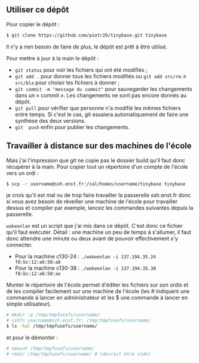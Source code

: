 ## Utiliser ce dépôt

Pour copier le dépôt :
``` bash
$ git clone https://github.com/piotr2b/tinybase.git tinybase
```
Il n'y a rien besoin de faire de plus, le dépôt est prêt à être utilisé.

Pour mettre à jour à la main le dépôt :
 * `git status` pour voir les fichiers qui ont été modifiés ;
 * `git add .` pour donner tous les fichiers modifiés ou `git add src/rm.h src/bla` pour choisir les fichiers à donner ;
 * `git commit -m "message du commit"` pour sauvegarder les changements dans un « commit ». Les changements ne sont pas encore donnés au dépôt.
 * `git pull` pour vérifier que personne n'a modifié les mêmes fichiers entre temps. Si c'est le cas, git essaiera automatiquement de faire une synthèse des deux versions.
 * `git  push` enfin pour publier les changements.

## Travailler à distance sur des machines de l'école

Mais j'ai l'impression que git ne copie pas le dossier build qu'il faut donc récupérer à la main. Pour copier tout un répertoire d'un compte de l'école vers un ordi :
``` bash
$ scp -r username@ssh.enst.fr:/cal/homes/username/tinybase tinybase
```
je crois qu'il est mal vu de trop faire travailler la passerelle ssh.enst.fr donc si vous avez besoin de réveiller une machine de l'école pour travailler dessus et compiler par exemple, lancez les commandes suivantes depuis la passerelle.

`wakeonlan` est un script que j'ai mis dans ce dépôt. C'est donc ce fichier qu'il faut exécuter. Détail : une machine  un peu de temps à s'allumer, il faut donc attendre une minute ou deux avant de pouvoir effectivement s'y connecter.

* Pour la machine c130-24 : `./wakeonlan -i 137.194.35.24 f8:bc:12:a6:50:a8`
* Pour la machine c130-38 : `./wakeonlan -i 137.194.35.38 f8:bc:12:a6:50:ae`

Monter le répertoire de l'école permet d'éditer les fichiers sur son ordis et de les compiler facilement sur une machine de l'école (les # indiquent une commande à lancer en administrateur et les $ une commande à lancer en simple utilisateur).
``` bash
# mkdir -p /tmp/tmpfusefs/username/
# sshfs username@ssh.enst.fr: /tmp/tmpfusefs/username/
$ ls -hal /tmp/tmpfusefs/username/
```
et pour le démonter :
``` bash
# umount /tmp/tmpfusefs/username/
# rmdir /tmp/tmpfusefs/username/ # (devrait être vide)
```
